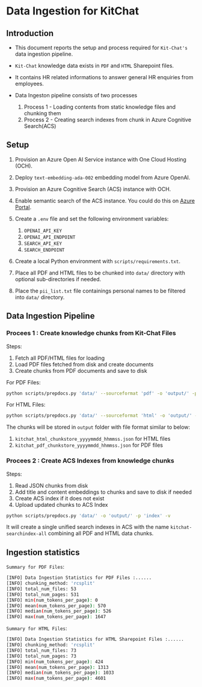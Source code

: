 # Data Ingestion for KitChat

## Introduction

- This document reports the setup and process required for `Kit-Chat's` data ingestion pipeline.
- `Kit-Chat` knowledge data exists in `PDF` and `HTML` Sharepoint files.
- It contains HR related informations to answer general HR enquiries from employees.
- Data Ingeston pipeline consists of two processes


    1. Process 1 - Loading contents from static knowledge files and chunking them
    1. Process 2 - Creating search indexes from chunk in Azure Cognitive Search(ACS)


## Setup

1. Provision an Azure Open AI Service instance with One Cloud Hosting (OCH).
1. Deploy `text-embedding-ada-002` embedding model from Azure OpenAI.
1. Provision an Azure Cognitive Search (ACS) instance with OCH.
1. Enable semantic search of the ACS instance. You could do this on [Azure Portal](https://portal.azure.com).
1. Create a `.env` file and set the following environment variables:

    1. `OPENAI_API_KEY`
    1. `OPENAI_API_ENDPOINT`
    1. `SEARCH_API_KEY`
    1. `SEARCH_ENDPOINT`

1. Create a local Python environment with `scripts/requirements.txt`.
1. Place all PDF and HTML files to be chunked into `data/` directory with optional sub-directories if needed.
1. Place the `pii_list.txt` file containings personal names to be filtered into `data/` directory.

## Data Ingestion Pipeline

### Procees 1 : Create knowledge chunks from Kit-Chat Files

Steps:
1. Fetch all PDF/HTML files for loading
1. Load PDF files fetched from disk and create documents
1. Create chunks from PDF documents and save to disk

For PDF Files:
```bash
python scripts/prepdocs.py 'data/' --sourceformat 'pdf' -o 'output/' -p 'chunk' -v
```

For HTML Files:
```bash
python scripts/prepdocs.py 'data/' --sourceformat 'html' -o 'output/' -p 'chunk' -v
```

The chunks will be stored in `output` folder with file format similar to below:
1. `kitchat_html_chunkstore_yyyymmdd_hhmmss.json` for HTML files
1. `kitchat_pdf_chunkstore_yyyymmdd_hhmmss.json` for PDF files


### Procees 2 : Create ACS Indexes from knowledge chunks

Steps:
1. Read JSON chunks from disk
1. Add title and content embeddings to chunks and save to disk if needed
1. Create ACS index if it does not exist
1. Upload updated chunks to ACS Index

```bash
python scripts/prepdocs.py 'data/' -o 'output/' -p 'index' -v
```

It will create a single unified search indexes in ACS with the name `kitchat-searchindex-all` combining all PDF and HTML data chunks.


## Ingestion statistics

`Summary for PDF Files`:

```bash
[INFO] Data Ingestion Statistics for PDF Files :......
[INFO] chunking_method: 'rcsplit'
[INFO] total_num_files: 53
[INFO] total_num_pages: 531
[INFO] min(num_tokens_per_page): 0
[INFO] mean(num_tokens_per_page): 570
[INFO] median(num_tokens_per_page): 526
[INFO] max(num_tokens_per_page): 1647
```

`Summary for HTML Files`:
```bash
[INFO] Data Ingestion Statistics for HTML Sharepoint Files :......
[INFO] chunking_method: 'rcsplit'
[INFO] total_num_files: 73
[INFO] total_num_pages: 73
[INFO] min(num_tokens_per_page): 424
[INFO] mean(num_tokens_per_page): 1313
[INFO] median(num_tokens_per_page): 1033
[INFO] max(num_tokens_per_page): 4601
```
